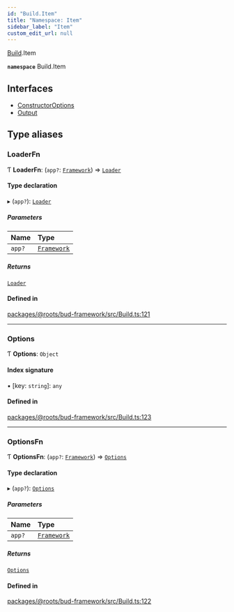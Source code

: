 ```yaml
---
id: "Build.Item"
title: "Namespace: Item"
sidebar_label: "Item"
custom_edit_url: null
---
```


[Build](Build.md).Item

**`namespace`** Build.Item

## Interfaces

- [ConstructorOptions](../interfaces/Build.Item.ConstructorOptions.md)
- [Output](../interfaces/Build.Item.Output.md)

## Type aliases

### LoaderFn

Ƭ **LoaderFn**: (`app?`: [`Framework`](../classes/Framework.md)) => [`Loader`](../interfaces/Build.Loader-1.md)

#### Type declaration

▸ (`app?`): [`Loader`](../interfaces/Build.Loader-1.md)

##### Parameters

| Name | Type |
| :------ | :------ |
| `app?` | [`Framework`](../classes/Framework.md) |

##### Returns

[`Loader`](../interfaces/Build.Loader-1.md)

#### Defined in

[packages/@roots/bud-framework/src/Build.ts:121](https://github.com/roots/bud/blob/f85a5e1be/packages/@roots/bud-framework/src/Build.ts#L121)

___

### Options

Ƭ **Options**: `Object`

#### Index signature

▪ [key: `string`]: `any`

#### Defined in

[packages/@roots/bud-framework/src/Build.ts:123](https://github.com/roots/bud/blob/f85a5e1be/packages/@roots/bud-framework/src/Build.ts#L123)

___

### OptionsFn

Ƭ **OptionsFn**: (`app?`: [`Framework`](../classes/Framework.md)) => [`Options`](Build.Item.md#options)

#### Type declaration

▸ (`app?`): [`Options`](Build.Item.md#options)

##### Parameters

| Name | Type |
| :------ | :------ |
| `app?` | [`Framework`](../classes/Framework.md) |

##### Returns

[`Options`](Build.Item.md#options)

#### Defined in

[packages/@roots/bud-framework/src/Build.ts:122](https://github.com/roots/bud/blob/f85a5e1be/packages/@roots/bud-framework/src/Build.ts#L122)
